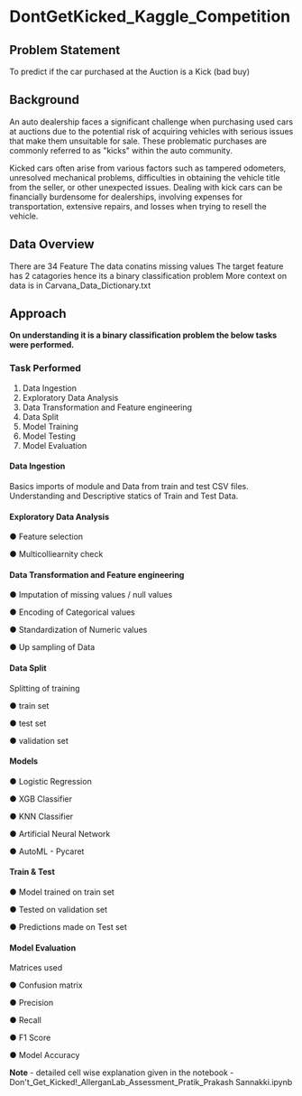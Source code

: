# DontGetKicked_Kaggle_Competition



## Problem Statement

To predict if the car purchased at the Auction is a Kick (bad buy)


## Background

An auto dealership faces a significant challenge when purchasing used cars at auctions due to the potential risk of acquiring vehicles with serious issues that make them unsuitable for sale. These problematic purchases are commonly referred to as "kicks" within the auto community.

Kicked cars often arise from various factors such as tampered odometers, unresolved mechanical problems, difficulties in obtaining the vehicle title from the seller, or other unexpected issues. Dealing with kick cars can be financially burdensome for dealerships, involving expenses for transportation, extensive repairs, and losses when trying to resell the vehicle.

## Data Overview

There are 34 Feature
The data conatins missing values
The target feature has 2 catagories hence its a binary classification problem
More context on data is in Carvana_Data_Dictionary.txt

## Approach
 **On understanding it is a binary classification problem the below tasks were performed.**
### Task Performed
1. Data Ingestion
2. Exploratory Data Analysis
3. Data Transformation and Feature engineering
 4. Data Split
5. Model Training
6. Model Testing
7. Model Evaluation

#### Data Ingestion

Basics imports of module and Data from train and test CSV files. Understanding and Descriptive statics of Train and Test Data.



#### Exploratory Data Analysis

● Feature selection

● Multicolliearnity check

#### Data Transformation and Feature engineering
● Imputation of missing values / null values 

● Encoding of Categorical values

● Standardization of Numeric values

● Up sampling of Data

#### Data Split

Splitting of training

● train set

● test set


● validation set


#### Models

● Logistic Regression

● XGB Classifier

● KNN Classifier

● Artificial Neural Network

● AutoML - Pycaret


#### Train & Test

● Model trained on train set

● Tested on validation set

● Predictions made on Test set

#### Model Evaluation

Matrices used

● Confusion matrix

● Precision

● Recall

● F1 Score

● Model Accuracy

**Note** - detailed cell wise explanation given in the notebook - Don't_Get_Kicked!_AllerganLab_Assessment_Pratik_Prakash Sannakki.ipynb

